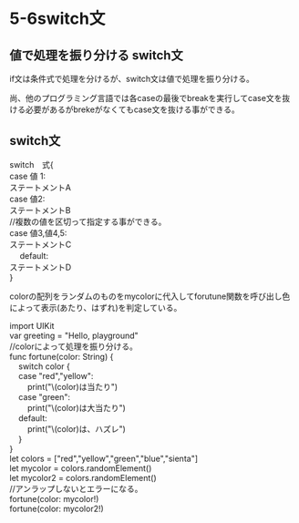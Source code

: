 # 5-6switch文

## 値で処理を振り分ける switch文

if文は条件式で処理を分けるが、switch文は値で処理を振り分ける。

尚、他のプログラミング言語では各caseの最後でbreakを実行してcase文を抜ける必要があるがbrekeがなくてもcase文を抜ける事ができる。

  

## switch文

switch　式{  
   case 値 1:  
      ステートメントA  
   case 値2:  
       ステートメントB  
   //複数の値を区切って指定する事ができる。  
   case 値3,値4,5:  
        ステートメントC  
　 default:  
       ステートメントD  
}

  

colorの配列をランダムのものをmycolorに代入してforutune関数を呼び出し色によって表示(あたり、はずれ)を判定している。

  

import UIKit  
var greeting = "Hello, playground"  
//colorによって処理を振り分ける。  
func fortune(color: String) {  
    switch color {  
    case "red","yellow":  
        print("\\(color)は当たり")  
    case "green":  
        print("\\(color)は大当たり")  
    default:  
        print("\\(color)は、ハズレ")  
    }  
}  
let colors = \["red","yellow","green","blue","sienta"\]  
let mycolor = colors.randomElement()  
let mycolor2 = colors.randomElement()  
//アンラップしないとエラーになる。  
fortune(color: mycolor!)  
fortune(color: mycolor2!)